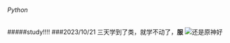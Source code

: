###### Python
#####study!!!!
###2023/10/21
三天学到了类，就学不动了，**服**
![还是原神好]([https://act.hoyoverse.com/puzzle/hk4e/pz_wY19_dy4do/resource/puzzle/2023/09/21/450a9c73cfd6797976a4384e786b059e_8194795802188472466.png?x-oss-process=image/format,webp/quality,Q_90](https://act.hoyoverse.com/puzzle/hk4e/pz_wY19_dy4do/resource/puzzle/2023/09/22/53e4d3106a0f36a711d310b5ebed11ae_7451545035037979554.png?x-oss-process=image/format,webp/quality,Q_90)https://act.hoyoverse.com/puzzle/hk4e/pz_wY19_dy4do/resource/puzzle/2023/09/22/53e4d3106a0f36a711d310b5ebed11ae_7451545035037979554.png?x-oss-process=image/format,webp/quality,Q_90)
